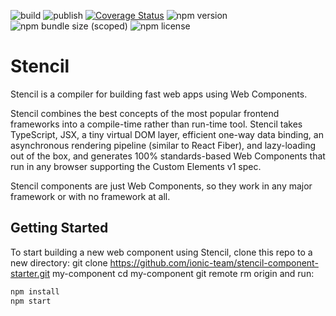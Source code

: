 ![build](https://github.com/molit-institute/questionnaire-renderer/workflows/Build/badge.svg)
![publish](https://github.com/molit-institute/questionnaire-renderer/workflows/Publish/badge.svg)
[![Coverage Status](https://coveralls.io/repos/github/molitinstitute/questionnaire-renderer/badge.svg?branch=master)](https://coveralls.io/github/molitinstitute/questionnaire-renderer?branch=master)
![npm version](https://img.shields.io/npm/v/@molit/questionnaire-renderer.svg)
![npm bundle size (scoped)](https://img.shields.io/bundlephobia/min/@molit/questionnaire-renderer)
![npm license](https://img.shields.io/npm/l/@molit/questionnaire-renderer.svg)

# Stencil

Stencil is a compiler for building fast web apps using Web Components.

Stencil combines the best concepts of the most popular frontend frameworks into a compile-time rather than run-time tool.  Stencil takes TypeScript, JSX, a tiny virtual DOM layer, efficient one-way data binding, an asynchronous rendering pipeline (similar to React Fiber), and lazy-loading out of the box, and generates 100% standards-based Web Components that run in any browser supporting the Custom Elements v1 spec.

Stencil components are just Web Components, so they work in any major framework or with no framework at all.

## Getting Started

To start building a new web component using Stencil, clone this repo to a new directory:
git clone https://github.com/ionic-team/stencil-component-starter.git my-component
cd my-component
git remote rm origin
and run:

```bash
npm install
npm start
```